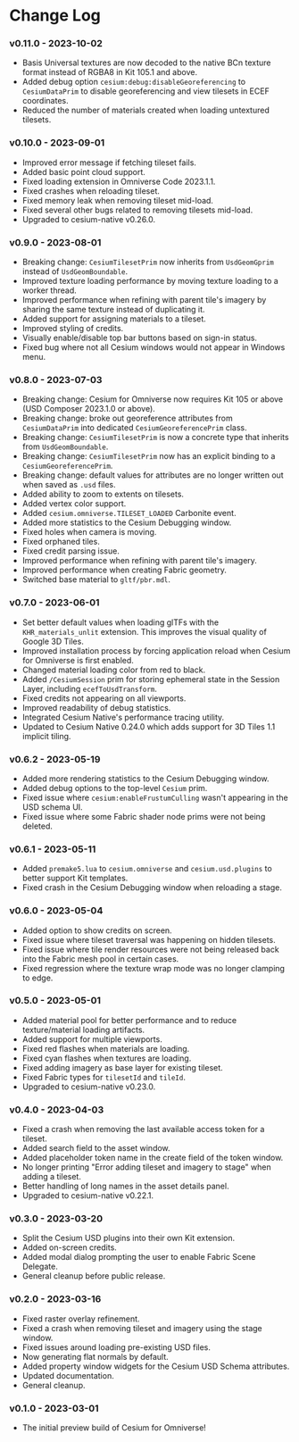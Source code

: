 # Change Log

### v0.11.0 - 2023-10-02

* Basis Universal textures are now decoded to the native BCn texture format instead of RGBA8 in Kit 105.1 and above.
* Added debug option `cesium:debug:disableGeoreferencing` to `CesiumDataPrim` to disable georeferencing and view tilesets in ECEF coordinates.
* Reduced the number of materials created when loading untextured tilesets.

### v0.10.0 - 2023-09-01

* Improved error message if fetching tileset fails.
* Added basic point cloud support.
* Fixed loading extension in Omniverse Code 2023.1.1.
* Fixed crashes when reloading tileset.
* Fixed memory leak when removing tileset mid-load.
* Fixed several other bugs related to removing tilesets mid-load.
* Upgraded to cesium-native v0.26.0.

### v0.9.0 - 2023-08-01

* Breaking change: `CesiumTilesetPrim` now inherits from `UsdGeomGprim` instead of `UsdGeomBoundable`.
* Improved texture loading performance by moving texture loading to a worker thread.
* Improved performance when refining with parent tile's imagery by sharing the same texture instead of duplicating it.
* Added support for assigning materials to a tileset.
* Improved styling of credits.
* Visually enable/disable top bar buttons based on sign-in status.
* Fixed bug where not all Cesium windows would not appear in Windows menu.

### v0.8.0 - 2023-07-03

* Breaking change: Cesium for Omniverse now requires Kit 105 or above (USD Composer 2023.1.0 or above).
* Breaking change: broke out georeference attributes from `CesiumDataPrim` into dedicated `CesiumGeoreferencePrim` class.
* Breaking change: `CesiumTilesetPrim` is now a concrete type that inherits from `UsdGeomBoundable`.
* Breaking change: `CesiumTilesetPrim` now has an explicit binding to a `CesiumGeoreferencePrim`.
* Breaking change: default values for attributes are no longer written out when saved as `.usd` files.
* Added ability to zoom to extents on tilesets.
* Added vertex color support.
* Added `cesium.omniverse.TILESET_LOADED` Carbonite event.
* Added more statistics to the Cesium Debugging window.
* Fixed holes when camera is moving.
* Fixed orphaned tiles.
* Fixed credit parsing issue.
* Improved performance when refining with parent tile's imagery.
* Improved performance when creating Fabric geometry.
* Switched base material to `gltf/pbr.mdl`.

### v0.7.0 - 2023-06-01

* Set better default values when loading glTFs with the `KHR_materials_unlit` extension. This improves the visual quality of Google 3D Tiles.
* Improved installation process by forcing application reload when Cesium for Omniverse is first enabled.
* Changed material loading color from red to black.
* Added `/CesiumSession` prim for storing ephemeral state in the Session Layer, including `ecefToUsdTransform`.
* Fixed credits not appearing on all viewports.
* Improved readability of debug statistics.
* Integrated Cesium Native's performance tracing utility.
* Updated to Cesium Native 0.24.0 which adds support for 3D Tiles 1.1 implicit tiling.

### v0.6.2 - 2023-05-19

* Added more rendering statistics to the Cesium Debugging window.
* Added debug options to the top-level `Cesium` prim.
* Fixed issue where `cesium:enableFrustumCulling` wasn't appearing in the USD schema UI.
* Fixed issue where some Fabric shader node prims were not being deleted.

### v0.6.1 - 2023-05-11

- Added `premake5.lua` to `cesium.omniverse` and `cesium.usd.plugins` to better support Kit templates.
- Fixed crash in the Cesium Debugging window when reloading a stage.

### v0.6.0 - 2023-05-04

- Added option to show credits on screen.
- Fixed issue where tileset traversal was happening on hidden tilesets.
- Fixed issue where tile render resources were not being released back into the Fabric mesh pool in certain cases.
- Fixed regression where the texture wrap mode was no longer clamping to edge.

### v0.5.0 - 2023-05-01

- Added material pool for better performance and to reduce texture/material loading artifacts.
- Added support for multiple viewports.
- Fixed red flashes when materials are loading.
- Fixed cyan flashes when textures are loading.
- Fixed adding imagery as base layer for existing tileset.
- Fixed Fabric types for `tilesetId` and `tileId`.
- Upgraded to cesium-native v0.23.0.

### v0.4.0 - 2023-04-03

- Fixed a crash when removing the last available access token for a tileset.
- Added search field to the asset window.
- Added placeholder token name in the create field of the token window.
- No longer printing "Error adding tileset and imagery to stage" when adding a tileset.
- Better handling of long names in the asset details panel.
- Upgraded to cesium-native v0.22.1.

### v0.3.0 - 2023-03-20

- Split the Cesium USD plugins into their own Kit extension.
- Added on-screen credits.
- Added modal dialog prompting the user to enable Fabric Scene Delegate.
- General cleanup before public release.

### v0.2.0 - 2023-03-16

- Fixed raster overlay refinement.
- Fixed a crash when removing tileset and imagery using the stage window.
- Fixed issues around loading pre-existing USD files.
- Now generating flat normals by default.
- Added property window widgets for the Cesium USD Schema attributes.
- Updated documentation.
- General cleanup.

### v0.1.0 - 2023-03-01

- The initial preview build of Cesium for Omniverse!
